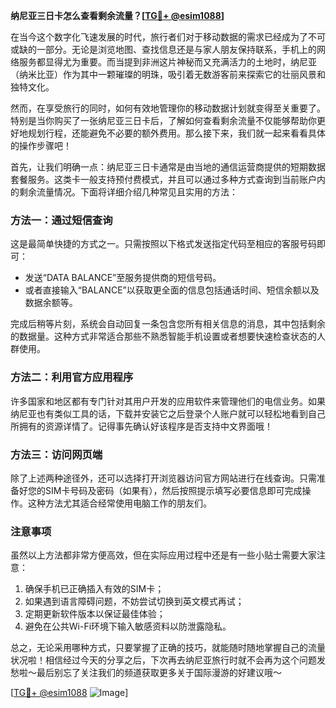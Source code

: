**纳尼亚三日卡怎么查看剩余流量？[[TG💪+ @esim1088](https://t.me/s/esim1088)]**

在当今这个数字化飞速发展的时代，旅行者们对于移动数据的需求已经成为了不可或缺的一部分。无论是浏览地图、查找信息还是与家人朋友保持联系，手机上的网络服务都显得尤为重要。而当提到非洲这片神秘而又充满活力的土地时，纳尼亚（纳米比亚）作为其中一颗璀璨的明珠，吸引着无数游客前来探索它的壮丽风景和独特文化。

然而，在享受旅行的同时，如何有效地管理你的移动数据计划就变得至关重要了。特别是当你购买了一张纳尼亚三日卡后，了解如何查看剩余流量不仅能够帮助你更好地规划行程，还能避免不必要的额外费用。那么接下来，我们就一起来看看具体的操作步骤吧！

首先，让我们明确一点：纳尼亚三日卡通常是由当地的通信运营商提供的短期数据套餐服务。这类卡一般支持预付费模式，并且可以通过多种方式查询到当前账户内的剩余流量情况。下面将详细介绍几种常见且实用的方法：

### 方法一：通过短信查询
这是最简单快捷的方式之一。只需按照以下格式发送指定代码至相应的客服号码即可：
- 发送“DATA BALANCE”至服务提供商的短信号码。
- 或者直接输入“BALANCE”以获取更全面的信息包括通话时间、短信余额以及数据余额等。

完成后稍等片刻，系统会自动回复一条包含您所有相关信息的消息，其中包括剩余的数据量。这种方式非常适合那些不熟悉智能手机设置或者想要快速检查状态的人群使用。

### 方法二：利用官方应用程序
许多国家和地区都有专门针对其用户开发的应用软件来管理他们的电信业务。如果纳尼亚也有类似工具的话，下载并安装它之后登录个人账户就可以轻松地看到自己所拥有的资源详情了。记得事先确认好该程序是否支持中文界面哦！

### 方法三：访问网页端
除了上述两种途径外，还可以选择打开浏览器访问官方网站进行在线查询。只需准备好您的SIM卡号码及密码（如果有），然后按照提示填写必要信息即可完成操作。这种方法尤其适合经常使用电脑工作的朋友们。

### 注意事项
虽然以上方法都非常方便高效，但在实际应用过程中还是有一些小贴士需要大家注意：
1. 确保手机已正确插入有效的SIM卡；
2. 如果遇到语言障碍问题，不妨尝试切换到英文模式再试；
3. 定期更新软件版本以保证最佳体验；
4. 避免在公共Wi-Fi环境下输入敏感资料以防泄露隐私。

总之，无论采用哪种方式，只要掌握了正确的技巧，就能随时随地掌握自己的流量状况啦！相信经过今天的分享之后，下次再去纳尼亚旅行时就不会再为这个问题发愁啦～最后别忘了关注我们的频道获取更多关于国际漫游的好建议哦～

[[TG💪+ @esim1088](https://t.me/s/esim1088) ![Image](https://i.postimg.cc/4NQfJmqS/Snipaste-2025-05-13-00-14-12.png)]